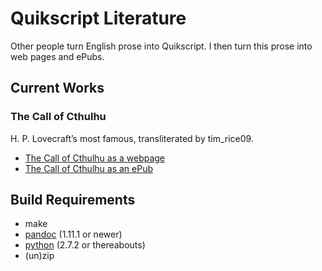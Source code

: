 # Quikscript Literature

Other people turn English prose into Quikscript. I then turn this prose into web pages and ePubs.

## Current Works

### The Call of Cthulhu 

H. P. Lovecraft’s most famous, transliterated by tim_rice09.

- [The Call of Cthulhu as a webpage](http://adiabatic.github.io/qs-literature/call-of-cthulhu.html)
- [The Call of Cthulhu as an ePub](http://adiabatic.github.io/qs-literature/call-of-cthulhu.epub)


## Build Requirements

- make
- [pandoc][] (1.11.1 or newer)
- [python][] (2.7.2 or thereabouts)
- (un)zip


[pandoc]: http://johnmacfarlane.net/pandoc/
[python]: http://www.python.org/
